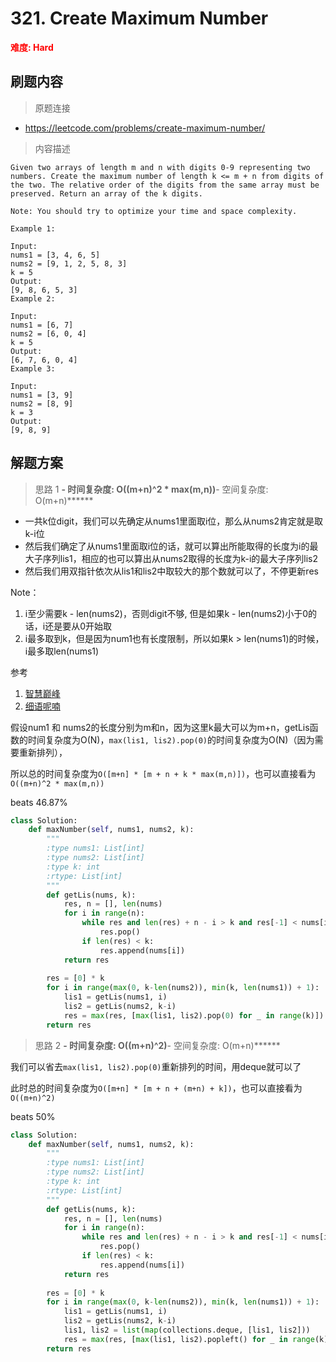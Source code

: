 # 321. Create Maximum Number

**<font color=red>难度: Hard</font>**

## 刷题内容

> 原题连接

* https://leetcode.com/problems/create-maximum-number/

> 内容描述

```
Given two arrays of length m and n with digits 0-9 representing two numbers. Create the maximum number of length k <= m + n from digits of the two. The relative order of the digits from the same array must be preserved. Return an array of the k digits.

Note: You should try to optimize your time and space complexity.

Example 1:

Input:
nums1 = [3, 4, 6, 5]
nums2 = [9, 1, 2, 5, 8, 3]
k = 5
Output:
[9, 8, 6, 5, 3]
Example 2:

Input:
nums1 = [6, 7]
nums2 = [6, 0, 4]
k = 5
Output:
[6, 7, 6, 0, 4]
Example 3:

Input:
nums1 = [3, 9]
nums2 = [8, 9]
k = 3
Output:
[9, 8, 9]
```

## 解题方案

> 思路 1
******- 时间复杂度: O((m+n)^2 * max(m,n))******- 空间复杂度: O(m+n)******


- 一共k位digit，我们可以先确定从nums1里面取i位，那么从nums2肯定就是取k-i位
- 然后我们确定了从nums1里面取i位的话，就可以算出所能取得的长度为i的最大子序列lis1，相应的也可以算出从nums2取得的长度为k-i的最大子序列lis2
- 然后我们用双指针依次从lis1和lis2中取较大的那个数就可以了，不停更新res

Note：
1. i至少需要k - len(nums2)，否则digit不够, 但是如果k - len(nums2)小于0的话，i还是要从0开始取
2. i最多取到k，但是因为num1也有长度限制，所以如果k > len(nums1)的时候，i最多取len(nums1)


参考
1. [智慧巅峰](https://leetcode.com/problems/create-maximum-number/discuss/77286/Short-Python-Ruby-C%2B%2B)
2. [细语呢喃](https://www.hrwhisper.me/leetcode-create-maximum-number/)

假设num1 和 nums2的长度分别为m和n，因为这里k最大可以为m+n，getLis函数的时间复杂度为O(N)，```max(lis1, lis2).pop(0)```的时间复杂度为O(N)（因为需要重新排列），

所以总的时间复杂度为```O([m+n] * [m + n + k * max(m,n)])```，也可以直接看为```O((m+n)^2 * max(m,n))```

beats 46.87%

```python
class Solution:
    def maxNumber(self, nums1, nums2, k):
        """
        :type nums1: List[int]
        :type nums2: List[int]
        :type k: int
        :rtype: List[int]
        """
        def getLis(nums, k):
            res, n = [], len(nums)
            for i in range(n):
                while res and len(res) + n - i > k and res[-1] < nums[i]:
                    res.pop()
                if len(res) < k:
                    res.append(nums[i])
            return res
        
        res = [0] * k
        for i in range(max(0, k-len(nums2)), min(k, len(nums1)) + 1):
            lis1 = getLis(nums1, i)
            lis2 = getLis(nums2, k-i)
            res = max(res, [max(lis1, lis2).pop(0) for _ in range(k)])
        return res
```


> 思路 2
******- 时间复杂度: O((m+n)^2)******- 空间复杂度: O(m+n)******


我们可以省去```max(lis1, lis2).pop(0)```重新排列的时间，用deque就可以了

此时总的时间复杂度为```O([m+n] * [m + n + (m+n) + k])```，也可以直接看为```O((m+n)^2)```

beats 50%

```python
class Solution:
    def maxNumber(self, nums1, nums2, k):
        """
        :type nums1: List[int]
        :type nums2: List[int]
        :type k: int
        :rtype: List[int]
        """
        def getLis(nums, k):
            res, n = [], len(nums)
            for i in range(n):
                while res and len(res) + n - i > k and res[-1] < nums[i]:
                    res.pop()
                if len(res) < k:
                    res.append(nums[i])
            return res
        
        res = [0] * k
        for i in range(max(0, k-len(nums2)), min(k, len(nums1)) + 1):
            lis1 = getLis(nums1, i)
            lis2 = getLis(nums2, k-i)
            lis1, lis2 = list(map(collections.deque, [lis1, lis2]))
            res = max(res, [max(lis1, lis2).popleft() for _ in range(k)])
        return res
```



























